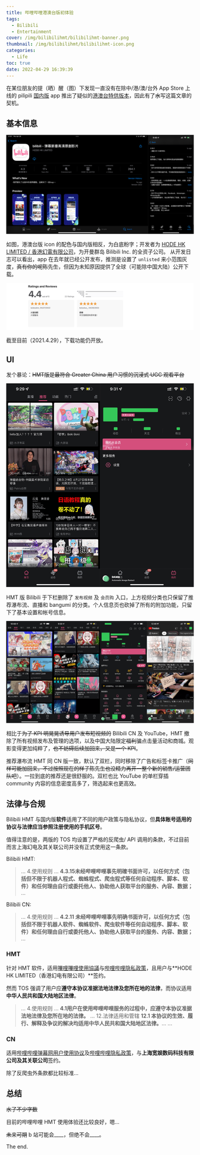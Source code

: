 ```yaml
---
title: 哔哩哔哩港澳台版初体验
tags:
  - Bilibili
  - Entertainment
cover: /img/bilibilihmt/bilibilihmt-banner.png
thumbnail: /img/bilibilihmt/bilibilihmt-icon.png
categories:
  - Life
toc: true
date: 2022-04-29 16:39:39
---
```



在某位朋友的提（晒）醒（图）下发现一直没有在除中/港/澳/台外 App Store 上线的 pilipili [国内版](https://apps.apple.com/cn/app/哔哩哔哩-弹幕番剧直播高清视频/id736536022) app 推出了疑似的[港澳台特供版本](https://apps.apple.com/us/app/bilibili-弹幕新番高清原創影片/id1517062289)，因此有了~~水~~写这篇文章的契机。

<!--more-->

## 基本信息

![](/img/bilibilihmt/bilibilihmt-1.png)

如图，港澳台版 icon 的配色与国内版相反，为白底粉字；开发者为 [HODE HK LIMITED / 香港幻電有限公司](https://opencorporates.com/companies/hk/2041176)，为开曼群岛 Bilibili Inc. 的全资子公司。
从开发日志可以看出，app 在去年就已经公开发布，推测是设置了 `unlisted` 来小范围灰度，~~真有你的呢陈先生~~，但因为未知原因提供了全球（可能除中国大陆）公开下载。

![可以看到只有两条评论，均为近两天（2021.4.28）刊登](/img/bilibilihmt/bilibilihmt-2.png)

截至目前（2021.4.29），下载功能仍开放。

## UI

发个暴论：~~HMT版是最符合 Greater China 用户习惯的沉浸式 UGC 观看平台~~

![在登录中国手机号的账号之前，下方栏目显示为繁体](/img/bilibilihmt/bilibilihmt-ui.png)

HMT 版 Bilibili 于下栏删除了 `发布视频` 及 `会员购` 入口，上方视频分类也只保留了推荐瀑布流、直播和 bangumi 的分类。个人信息页也砍掉了所有的附加功能，只留下了基本设置和帐号信息。

![花里胡哨的友商...](/img/bilibilihmt/ugcs.png)

相比于~~为了 KPI 明晃晃诱导用户发布短视频的~~ Bilibili CN 及 YouTube，HMT 撤除了所有视频发布及管理的选项，以及中国大陆限定~~福利~~骗点击量活动和商城。观影变得更加纯粹了，~~也不妨碍后续加回来，又是一个 KPI~~。

推荐瀑布流 HMT 同 CN 版一致，默认了双栏，同时移除了广告和标签卡推广（~~同样可能加回来，不过按照现在的样子陈先生也没精力再开一整个新的销售/运营团队吧~~）。一拉到底的推荐还是很舒服的。双栏也比 YouTube 的单栏穿插 community 内容的信息密度高多了，筛选起来也更高效。

## 法律与合规

Bilibili HMT 与国内版**软件**适用了不同的用户政策与隐私协议，但**具体账号适用的协议与法律应当参照注册使用的手机区号**。

值得注意的是，两版的 TOS 均设置了严格的反爬虫/ API 调用的条款，不过目前而言上海幻电及其关联公司并没有正式使用这一条款。

Bilibili HMT:
> ...
> 4.使用规则
> ...
> **4.3.15未经哔哩哔哩事先明確书面许可，以任何方式（包括但不限于机器人程式、蜘蛛程式、爬虫程式等任何自动程序、脚本、软件）和任何理由自行或委托他人、协助他人获取平台的服务、內容、数据；**
> ...

Bilibili CN:
> ...
> 4.使用规则
> ...
> **4.2.11 未经哔哩哔哩事先明确书面许可，以任何方式（包括但不限于机器人软件、蜘蛛软件、爬虫软件等任何自动程序、脚本、软件）和任何理由自行或委托他人、协助他人获取平台的服务、内容、数据；**
> ...

### HMT

针对 HMT 软件，适用[嗶哩嗶哩使用協議](https://www.bilibili.com/blackboard/protocal/international_hans.html)与[哔哩哔哩隐私政策](https://www.bilibili.com/blackboard/protocal/international_hans_privacy.html)，且用户与**HODE HK LIMITED（香港幻电有限公司）**签约。

然而 TOS 强调了用户应**遵守本协议准据法地法律及您所在地的法律**，而协议适用**中华人民共和国大陆地区法律**。

> ...
> 4.使用规则
> ...
> **4.1用户在使用哔哩哔哩服务的过程中，应遵守本协议准据法地法律及您所在地的法律。**
> ...
> 12.法律适用和管辖
> **12.1 本协议的生效、履行、解释及争议的解决均适用中华人民共和国大陆地区法律。**...
> ...

### CN

适用[哔哩哔哩弹幕网用户使用协议](https://www.bilibili.com/blackboard/account-useragreement.html)及[哔哩哔哩隐私政策](https://www.bilibili.com/blackboard/privacy-policy.html)，与**上海宽娱数码科技有限公司及其关联公司**签约。

除了反爬虫外条款都比较标准...

## 总结

~~水了不少字数~~

目前的哔哩哔哩 HMT 使用体验还比较良好，嗯...

~~未来可期~~
b 站可能会____，但绝不会____。

The end.